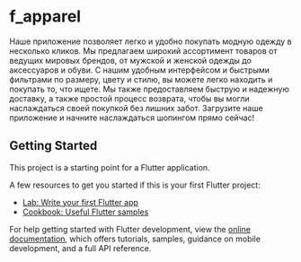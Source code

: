 # f_apparel

Наше приложение позволяет легко и удобно покупать модную одежду в несколько кликов. Мы предлагаем широкий ассортимент товаров от ведущих мировых брендов, от мужской и женской одежды до аксессуаров и обуви. С нашим удобным интерфейсом и быстрыми фильтрами по размеру, цвету и стилю, вы можете легко находить и покупать то, что ищете. Мы также предоставляем быструю и надежную доставку, а также простой процесс возврата, чтобы вы могли наслаждаться своей покупкой без лишних забот. Загрузите наше приложение и начните наслаждаться шопингом прямо сейчас!

## Getting Started

This project is a starting point for a Flutter application.

A few resources to get you started if this is your first Flutter project:

- [Lab: Write your first Flutter app](https://docs.flutter.dev/get-started/codelab)
- [Cookbook: Useful Flutter samples](https://docs.flutter.dev/cookbook)

For help getting started with Flutter development, view the
[online documentation](https://docs.flutter.dev/), which offers tutorials,
samples, guidance on mobile development, and a full API reference.
